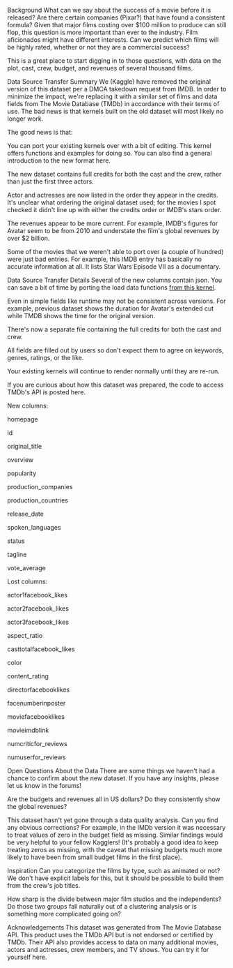Background
What can we say about the success of a movie before it is released? Are there certain companies (Pixar?) that have found a consistent formula? Given that major films costing over $100 million to produce can still flop, this question is more important than ever to the industry. Film aficionados might have different interests. Can we predict which films will be highly rated, whether or not they are a commercial success?

This is a great place to start digging in to those questions, with data on the plot, cast, crew, budget, and revenues of several thousand films.

Data Source Transfer Summary
We (Kaggle) have removed the original version of this dataset per a DMCA takedown request from IMDB. In order to minimize the impact, we're replacing it with a similar set of films and data fields from The Movie Database (TMDb) in accordance with their terms of use. The bad news is that kernels built on the old dataset will most likely no longer work.

The good news is that:

You can port your existing kernels over with a bit of editing. This kernel offers functions and examples for doing so. You can also find a general introduction to the new format here.

The new dataset contains full credits for both the cast and the crew, rather than just the first three actors.

Actor and actresses are now listed in the order they appear in the credits. It's unclear what ordering the original dataset used; for the movies I spot checked it didn't line up with either the credits order or IMDB's stars order.

The revenues appear to be more current. For example, IMDB's figures for Avatar seem to be from 2010 and understate the film's global revenues by over $2 billion.

Some of the movies that we weren't able to port over (a couple of hundred) were just bad entries. For example, this IMDB entry has basically no accurate information at all. It lists Star Wars Episode VII as a documentary.

Data Source Transfer Details
Several of the new columns contain json. You can save a bit of time by porting the load data functions [from this kernel]().

Even in simple fields like runtime may not be consistent across versions. For example, previous dataset shows the duration for Avatar's extended cut while TMDB shows the time for the original version.

There's now a separate file containing the full credits for both the cast and crew.

All fields are filled out by users so don't expect them to agree on keywords, genres, ratings, or the like.

Your existing kernels will continue to render normally until they are re-run.

If you are curious about how this dataset was prepared, the code to access TMDb's API is posted here.

New columns:

homepage

id

original_title

overview

popularity

production_companies

production_countries

release_date

spoken_languages

status

tagline

vote_average

Lost columns:

actor1facebook_likes

actor2facebook_likes

actor3facebook_likes

aspect_ratio

casttotalfacebook_likes

color

content_rating

directorfacebooklikes

facenumberinposter

moviefacebooklikes

movieimdblink

numcriticfor_reviews

numuserfor_reviews

Open Questions About the Data
There are some things we haven't had a chance to confirm about the new dataset. If you have any insights, please let us know in the forums!

Are the budgets and revenues all in US dollars? Do they consistently show the global revenues?

This dataset hasn't yet gone through a data quality analysis. Can you find any obvious corrections? For example, in the IMDb version it was necessary to treat values of zero in the budget field as missing. Similar findings would be very helpful to your fellow Kagglers! (It's probably a good idea to keep treating zeros as missing, with the caveat that missing budgets much more likely to have been from small budget films in the first place).

Inspiration
Can you categorize the films by type, such as animated or not? We don't have explicit labels for this, but it should be possible to build them from the crew's job titles.

How sharp is the divide between major film studios and the independents? Do those two groups fall naturally out of a clustering analysis or is something more complicated going on?

Acknowledgements
This dataset was generated from The Movie Database API. This product uses the TMDb API but is not endorsed or certified by TMDb.
Their API also provides access to data on many additional movies, actors and actresses, crew members, and TV shows. You can try it for yourself here.
